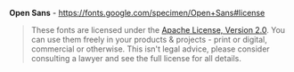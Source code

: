 **Open Sans** - https://fonts.google.com/specimen/Open+Sans#license

> These fonts are licensed under the [Apache License, Version 2.0](http://www.apache.org/licenses/LICENSE-2.0).
> You can use them freely in your products & projects - print or digital, commercial or otherwise.
> This isn't legal advice, please consider consulting a lawyer and see the full license for all details.
